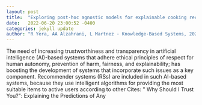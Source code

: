 ```yaml
---
layout: post
title:  "Exploring post-hoc agnostic models for explainable cooking recipe recommendations"
date:   2022-06-20 23:00:52 -0400
categories: jekyll update
author: "R Yera, AA Alzahrani, L Martnez - Knowledge-Based Systems, 2022"
---
```

The need of increasing trustworthiness and transparency in artificial intelligence (AI)-based systems that adhere ethical principles of respect for human autonomy, prevention of harm, fairness, and explainability; has boosting the development of systems that incorporate such issues as a key component. Recommender systems (RSs) are included in such AI-based systems, because they use intelligent algorithms for providing the most suitable items to active users according to other  Cites: " Why Should I Trust You?": Explaining the Predictions of Any
